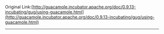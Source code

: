 Original Link:[http://guacamole.incubator.apache.org/doc/0.9.13-incubating/gug/using-guacamole.html](http://guacamole.incubator.apache.org/doc/0.9.13-incubating/gug/using-guacamole.html)

---



